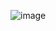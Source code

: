 ![image](https://github.com/i32-Sudo/cracked_stuff/assets/101047931/e2ee0631-47aa-4d5d-9da4-2a3977efc801)
